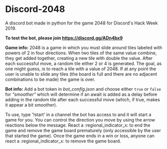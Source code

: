 # Discord-2048
A discord bot made in python for the game 2048 for Discord's Hack Week 2019.

**To test the bot, please join https://discord.gg/ADn4bx9**


**Game info:**
2048 is a game in which you must slide around tiles labeled with powers of 2 in four directions. When two tiles of the same value combine, they get added together, creating a new tile with double the value. After each successful move, a random tile either 2 or 4 is generated. The goal, as one might guess, is to reach a tile with a value of 2048. If at any point the user is unable to slide any tiles (the board is full and there are no adjacent combinations to be made) the game is over.

**Bot info:**
Add a bot token in *bot_config.json* and choose either `true` or `false` for *"smoother"* which will determine if an await is added as a delay before adding in the random tile after each successful move (which, if true, makes it appear a bit smoother).

To use, type '!start' in a channel the bot has access to and it will start a game for you. You can control the direction you move by using the arrow reactions below the message. React a :regional_indicator_x: to end the game and remove the game board prematurely (only accessible by the user that started the game). Once the game ends in a win or loss, anyone can react a :regional_indicator_x: to remove the game board. 
